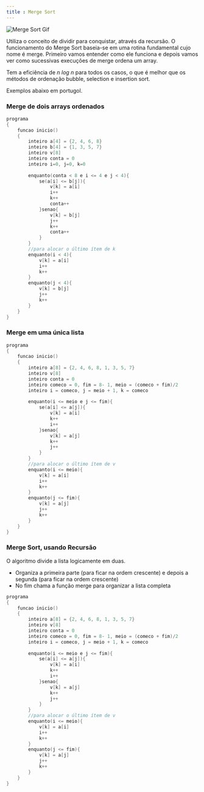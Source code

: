 ```yaml
---
title : Merge Sort
---
```


![Merge Sort Gif](https://upload.wikimedia.org/wikipedia/commons/c/cc/Merge-sort-example-300px.gif)

Utiliza o conceito de dividir para conquistar, através da recursão. O funcionamento do Merge Sort baseia-se em uma rotina fundamental cujo nome é merge. Primeiro vamos entender como ele funciona e depois vamos ver como sucessivas execuções de merge ordena um array.

Tem a eficiência de *n log n* para todos os casos, o que é melhor que os métodos de ordenação bubble, selection e insertion sort.

Exemplos abaixo em portugol.

### Merge de dois arrays ordenados

```c
programa
{
	funcao inicio()
	{
		inteiro a[4] = {2, 4, 6, 8}
		inteiro b[4] = {1, 3, 5, 7}
		inteiro v[8]
		inteiro conta = 0
		inteiro i=0, j=0, k=0
		
		enquanto(conta < 8 e i <= 4 e j < 4){
			se(a[i] <= b[j]){
				v[k] = a[i]
				i++
				k++
				conta++
			}senao{
				v[k] = b[j]
				j++
				k++
				conta++
			}
		}
		//para alocar o último ítem de k
		enquanto(i < 4){
			v[k] = a[i]
			i++
			k++
		}
		enquanto(j < 4){
			v[k] = b[j]
			j++
			k++
		}
	}
}
```

### Merge em uma única lista

```c
programa
{
	funcao inicio()
	{
		inteiro a[8] = {2, 4, 6, 8, 1, 3, 5, 7}
		inteiro v[8]
		inteiro conta = 0
		inteiro comeco = 0, fim = 8- 1, meio = (comeco + fim)/2
		inteiro i = comeco, j = meio + 1, k = comeco
	
		enquanto(i <= meio e j <= fim){
			se(a[i] <= a[j]){
				v[k] = a[i]
				k++
				i++
			}senao{
				v[k] = a[j]
				k++
				j++
			}
		}
		//para alocar o último ítem de v
		enquanto(i <= meio){
			v[k] = a[i]
			i++
			k++
		}
		enquanto(j <= fim){
			v[k] = a[j]
			j++
			k++
		}
	}
}
```

### Merge Sort, usando Recursão
O algoritmo divide a lista logicamente em duas.
- Organiza a primeira parte (para ficar na ordem crescente) e depois a segunda (para ficar na ordem crescente)
- No fim chama a função merge para organizar a lista completa

```c
programa
{
	funcao inicio()
	{
		inteiro a[8] = {2, 4, 6, 8, 1, 3, 5, 7}
		inteiro v[8]
		inteiro conta = 0
		inteiro comeco = 0, fim = 8- 1, meio = (comeco + fim)/2
		inteiro i = comeco, j = meio + 1, k = comeco
	
		enquanto(i <= meio e j <= fim){
			se(a[i] <= a[j]){
				v[k] = a[i]
				k++
				i++
			}senao{
				v[k] = a[j]
				k++
				j++
			}
		}
		//para alocar o último ítem de v
		enquanto(i <= meio){
			v[k] = a[i]
			i++
			k++
		}
		enquanto(j <= fim){
			v[k] = a[j]
			j++
			k++
		}
	}
}
```